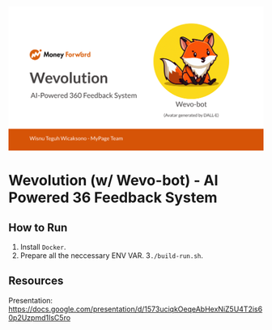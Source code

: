 ![pres-home.png](./asset/pres-home.png)

# Wevolution (w/ Wevo-bot) - AI Powered 36 Feedback System

## How to Run
1. Install `Docker`.
2. Prepare all the neccessary ENV VAR.
3`./build-run.sh`.

## Resources
Presentation: https://docs.google.com/presentation/d/1573uciqkOeqeAbHexNiZ5U4T2is60p2Uzpmd1IsC5ro
